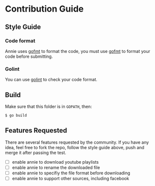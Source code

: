 # Contribution Guide

## Style Guide
### Code format
Annie uses [gofmt](https://golang.org/cmd/gofmt) to format the code, you must use [gofmt](https://golang.org/cmd/gofmt) to format your code before submitting.

### Golint
You can use [golint](https://github.com/golang/lint) to check your code format.


## Build

Make sure that this folder is in `GOPATH`, then:

```bash
$ go build
```

## Features Requested
There are several features requested by the community. If you have any idea, feel free to fork the repo, follow the style guide above, push and merge it after passing the test.

 - [ ] enable annie to download youtube playlists
 - [ ] enable annie to rename the downloaded file
 - [ ] enable annie to specifiy the file format before downloading
 - [ ] enable annie to support other sources, including facebook